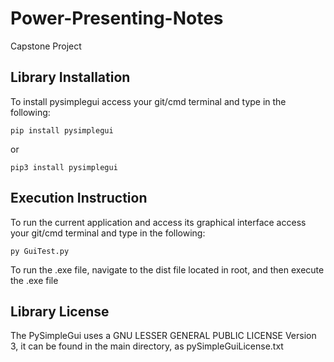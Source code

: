 
# Power-Presenting-Notes

Capstone Project

## Library Installation

To install pysimplegui access your git/cmd terminal and type in the following:  
```
pip install pysimplegui
```

or  

```
pip3 install pysimplegui
```

## Execution Instruction

To run the current application and access its graphical interface access your git/cmd terminal and type in the following:
```
py GuiTest.py
```
To run the .exe file, navigate to the dist file located in root, and then execute the .exe file

## Library License

The PySimpleGui uses a GNU LESSER GENERAL PUBLIC LICENSE Version 3, it can be found in the main directory, as pySimpleGuiLicense.txt